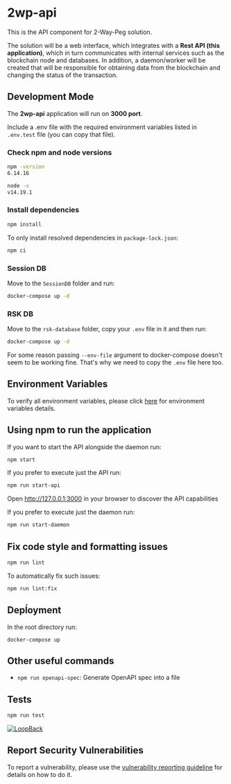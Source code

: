 # 2wp-api

This is the API component for 2-Way-Peg solution.

The solution will be a web interface, which integrates with a **Rest API (this application)**, which in turn communicates with internal services such as the blockchain node and databases. In addition, a daemon/worker will be created that will be responsible for obtaining data from the blockchain and changing the status of the transaction.


## Development Mode

The **2wp-api** application will run on **3000 port**.

Include a .env file with the required environment variables listed in `.env.test` file (you can copy that file).

### Check npm and node versions
```sh
npm -version
6.14.16
```

```sh
node -v
v14.19.1
```
### Install dependencies

```sh
npm install
```

To only install resolved dependencies in `package-lock.json`:

```sh
npm ci
```
### Session DB
Move to the `SessionDB` folder and run:

```sh
docker-compose up -d
```

### RSK DB
Move to the `rsk-database` folder, copy your `.env` file in it and then run:
```sh
docker-compose up -d
```

For some reason passing `--env-file` argument to docker-compose doesn't seem to be working fine. That's why we need to copy the `.env` file here too.

## Environment Variables

To verify all environment variables, please click [here](./ENV_VARIABLES.md) for environment variables details.

## Using npm to run the application
If you want to start the API alongside the daemon run:
```sh
npm start
```

If you prefer to execute just the API run:
```sh
npm run start-api
```

Open http://127.0.0.1:3000 in your browser to discover the API capabilities

If you prefer to execute just the daemon run:
```sh
npm run start-daemon
```

## Fix code style and formatting issues

```sh
npm run lint
```

To automatically fix such issues:

```sh
npm run lint:fix

```
## Depĺoyment
In the root directory run:
```shell
docker-compose up
```

## Other useful commands

- `npm run openapi-spec`: Generate OpenAPI spec into a file

## Tests

```sh
npm run test
```

[![LoopBack](https://github.com/strongloop/loopback-next/raw/master/docs/site/imgs/branding/Powered-by-LoopBack-Badge-(blue)-@2x.png)](http://loopback.io/)

## Report Security Vulnerabilities

To report a vulnerability, please use the [vulnerability reporting guideline](./SECURITY.md) for details on how to do it.
